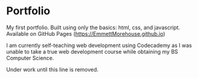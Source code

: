 # Portfolio
My first portfolio. Built using only the basics: html, css, and javascript. Available on GitHub Pages (https://EmmettMorehouse.github.io)

I am currently self-teaching web development using Codecademy as I was unable to take a true web development course while obtaining my BS Computer Science.

Under work until this line is removed.